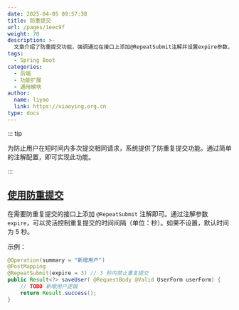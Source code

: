 ```yaml
---
date: 2025-04-05 09:57:38
title: 防重提交
url: /pages/1eec9f
weight: 70
description: >-
  文章介绍了防重提交功能，强调通过在接口上添加@RepeatSubmit注解并设置expire参数，能够有效防止用户在短时间内多次提交相同请求。示例代码清晰展示了如何使用该注解，默认时间间隔为5秒，可根据需求调整。此功能简便易用，有助于避免重复操作带来的问题。
tags:
  - Spring Boot
categories:
  - 后端
  - 功能扩展
  - 通用模块
author:
  name: liyao
  link: https://xiaoying.org.cn
type: docs
---
```










::: tip

为防止用户在短时间内多次提交相同请求，系统提供了防重复提交功能。通过简单的注解配置，即可实现此功能。

:::

## [使用防重提交](https://www.youlai.tech/youlai-boot/3.开发指南/4.防重提交.html#使用防重提交)

在需要防重复提交的接口上添加 `@RepeatSubmit` 注解即可。通过注解参数 `expire`，可以灵活控制重复提交的时间间隔（单位：秒）。如果不设置，默认时间为 5 秒。

示例：

```java
@Operation(summary = "新增用户")
@PostMapping
@RepeatSubmit(expire = 3) // 3 秒内禁止重复提交
public Result<?> saveUser( @RequestBody @Valid UserForm userForm) {
    // TODO 新增用户逻辑
    return Result.success();
}
```
